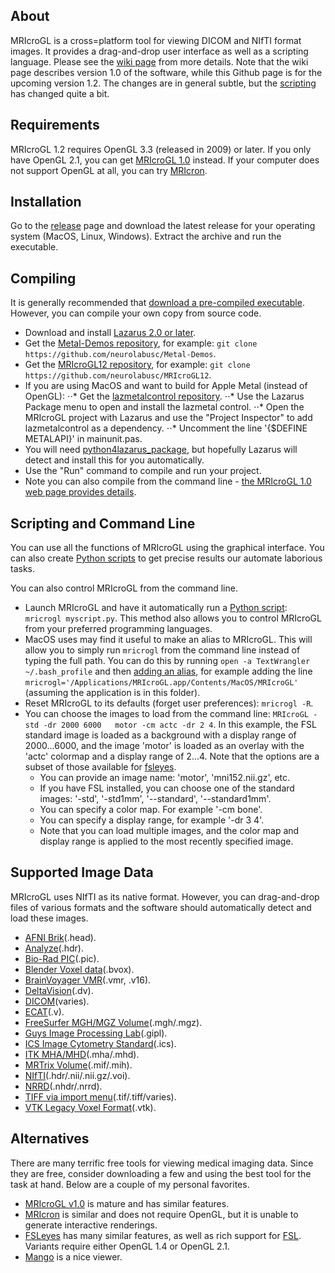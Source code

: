 ## About

MRIcroGL is a cross=platform tool for viewing DICOM and NIfTI format images. It provides a drag-and-drop user interface as well as a scripting language. Please see the [wiki page](https://www.nitrc.org/plugins/mwiki/index.php/mricrogl:MainPage) from more details. Note that the wiki page describes version 1.0 of the software, while this Github page is for the upcoming version 1.2. The changes are in general subtle, but the [scripting](PYTHON.md) has changed quite a bit.

## Requirements

MRIcroGL 1.2 requires OpenGL 3.3 (released in 2009) or later. If you only have OpenGL 2.1, you can get [MRIcroGL 1.0](https://github.com/neurolabusc/MRIcroGL/releases) instead. If your computer does not support OpenGL at all, you can try [MRIcron](https://www.nitrc.org/projects/mricron).

## Installation

Go to the [release](https://github.com/neurolabusc/MRIcroGL/releases) page and download the latest release for your operating system (MacOS, Linux, Windows). Extract the archive and run the executable.

## Compiling

It is generally recommended that [download a pre-compiled executable](https://github.com/neurolabusc/MRIcroGL/releases). However, you can compile your own copy from source code.

 - Download and install [Lazarus 2.0 or later](https://www.lazarus-ide.org/).
 - Get the [Metal-Demos repository](https://github.com/neurolabusc/Metal-Demos), for example: `git clone https://github.com/neurolabusc/Metal-Demos`.
 - Get the [MRIcroGL12 repository]( https://github.com/rordenlab/MRIcroGL12.git), for example: `git clone https://github.com/neurolabusc/MRIcroGL12`.
 - If you are using MacOS and want to build for Apple Metal (instead of OpenGL):
 ⋅⋅* Get the [lazmetalcontrol repository](https://github.com/genericptr/Metal-Framework).
 ⋅⋅* Use the Lazarus Package menu to open and install the lazmetal control.
 ⋅⋅* Open the MRIcroGL project with Lazarus and use the "Project Inspector" to add lazmetalcontrol as a dependency.
 ⋅⋅* Uncomment the line '{$DEFINE METALAPI}' in mainunit.pas.
 - You will need [python4lazarus_package](https://github.com/Alexey-T/Python-for-Lazarus), but hopefully Lazarus will detect and install this for you automatically.
 - Use the "Run" command to compile and run your project.
 - Note you can also compile from the command line - [the MRIcroGL 1.0 web page provides details](https://github.com/neurolabusc/MRIcroGL).

## Scripting and Command Line

You can use all the functions of MRIcroGL using the graphical interface. You can also create [Python scripts](PYTHON.md) to get precise results our automate laborious tasks.

You can also control MRIcroGL from the command line.
 - Launch MRIcroGL and have it automatically run a [Python script](PYTHON.md): `mricrogl myscript.py`. This method also allows you to control MRIcroGL from your preferred programming languages.
 - MacOS uses may find it useful to make an alias to MRIcroGL. This will allow you to simply run `mricrogl` from the command line instead of typing the full path. You can do this by running `open -a TextWrangler ~/.bash_profile` and then [adding an alias](http://osxdaily.com/2007/02/01/how-to-launch-gui-applications-from-the-terminal/), for example adding the line `mricrogl='/Applications/MRIcroGL.app/Contents/MacOS/MRIcroGL'` (assuming the application is in this folder).
 - Reset MRIcroGL to its defaults (forget user preferences): `mricrogl -R`.
 - You can choose the images to load from the command line: `MRIcroGL -std -dr 2000 6000   motor -cm actc -dr 2 4`. In this example, the FSL standard image is loaded as a background with a display range of 2000...6000, and the image 'motor' is loaded as an overlay with the 'actc' colormap and a display range of 2...4. Note that the options are a subset of those available for [fsleyes](https://users.fmrib.ox.ac.uk/~paulmc/fsleyes/userdoc/latest/command_line.html).
   * You can provide an image name: 'motor', 'mni152.nii.gz', etc.
   * If you have FSL installed, you can choose one of the standard images: '-std', '-std1mm', '--standard', '--standard1mm'.
   * You can specify a color map. For example '-cm bone'.
   * You can specify a display range, for example '-dr 3 4'.
   * Note that you can load multiple images, and the color map and display range is applied to the most recently specified image.

## Supported Image Data

MRIcroGL uses NIfTI as its native format. However, you can drag-and-drop files of various formats and the software should automatically detect and load these images.

 - [AFNI Brik](https://afni.nimh.nih.gov/pub/dist/doc/program_help/README.attributes.html)(.head).
 - [Analyze](http://imaging.mrc-cbu.cam.ac.uk/imaging/FormatAnalyze)(.hdr).
 - [Bio-Rad PIC](https://docs.openmicroscopy.org/bio-formats/5.8.2/formats/bio-rad-pic.html)(.pic).
 - [Blender Voxel data](http://pythology.blogspot.com/2014/08/you-can-do-cool-stuff-with-manual.html)(.bvox).
 - [BrainVoyager VMR](https://support.brainvoyager.com/brainvoyager/automation-development/84-file-formats/343-developer-guide-2-6-the-format-of-vmr-files)(.vmr, .v16).
 - [DeltaVision](https://docs.openmicroscopy.org/bio-formats/5.8.2/formats/deltavision.html)(.dv).
 - [DICOM](http://people.cas.sc.edu/rorden/dicom/index.html)(varies).
 - [ECAT](http://nipy.org/nibabel/reference/nibabel.ecat.html)(.v).
 - [FreeSurfer MGH/MGZ Volume](https://surfer.nmr.mgh.harvard.edu/fswiki/FsTutorial/MghFormat)(.mgh/.mgz).
 - [Guys Image Processing Lab](http://rview.colin-studholme.net/rview/rv9manual/fileform.html#GIPL)(.gipl).
 - [ICS Image Cytometry Standard](https://onlinelibrary.wiley.com/doi/epdf/10.1002/cyto.990110502)(.ics).
 - [ITK MHA/MHD](https://itk.org/Wiki/MetaIO/Documentation)(.mha/.mhd).
 - [MRTrix Volume](https://mrtrix.readthedocs.io/en/latest/getting_started/image_data.html)(.mif/.mih).
 - [NIfTI](https://brainder.org/2012/09/23/the-nifti-file-format/)(.hdr/.nii/.nii.gz/.voi).
 - [NRRD](http://teem.sourceforge.net/nrrd/format.html)(.nhdr/.nrrd).
 - [TIFF via import menu](https://en.wikipedia.org/wiki/TIFF)(.tif/.tiff/varies).
 - [VTK Legacy Voxel Format](https://www.vtk.org/wp-content/uploads/2015/04/file-formats.pdf)(.vtk).

## Alternatives

There are many terrific free tools for viewing medical imaging data. Since they are free, consider downloading a few and using the best tool for the task at hand. Below are a couple of my personal favorites.

 - [MRIcroGL v1.0](https://github.com/neurolabusc/MRIcroGL/releases) is mature and has similar features.
 - [MRIcron](https://www.nitrc.org/projects/mricron) is similar and does not require OpenGL, but it is unable to generate interactive renderings.
 - [FSLeyes](https://fsl.fmrib.ox.ac.uk/fsl/fslwiki/FSLeyes) has many similar features, as well as rich support for [FSL](https://fsl.fmrib.ox.ac.uk/fsl/fslwiki/). Variants require either OpenGL 1.4 or OpenGL 2.1.
 - [Mango](http://ric.uthscsa.edu/mango/) is a nice viewer.
